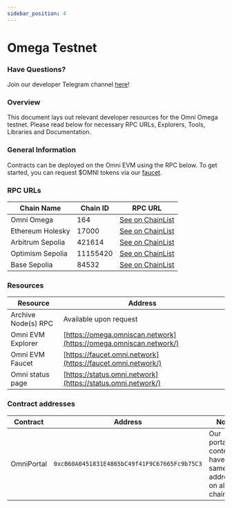 ```yaml
---
sidebar_position: 4
---
```


# Omega Testnet

### Have Questions?

Join our developer Telegram channel [here](https://t.me/omnidevsupport)!

### Overview

This document lays out relevant developer resources for the Omni Omega testnet. Please read below for necessary RPC URLs, Explorers, Tools, Libraries and Documentation.


### General Information

Contracts can be deployed on the Omni EVM using the RPC below. To get started, you can request $OMNI tokens via our [faucet](https://faucet.omni.network/).


### RPC URLs

| **Chain Name** | **Chain ID** | RPC URL |
| --- | --- | --- |
| Omni Omega | 164 | [See on ChainList](https://chainlist.org/chain/164) |
| Ethereum Holesky | 17000 | [See on ChainList](https://chainlist.org/chain/17000) |
| Arbitrum Sepolia | 421614 | [See on ChainList](https://chainlist.org/chain/421614) |
| Optimism Sepolia | 11155420 | [See on ChainList](https://chainlist.org/chain/11155420) |
| Base Sepolia | 84532 | [See on ChainList](https://chainlist.org/chain/84532) |

### Resources

| **Resource** | **Address** |
| --- | --- |
| Archive Node(s) RPC | Available upon request |
| Omni EVM Explorer | [https://omega.omniscan.network](https://omega.omniscan.network/) |
| Omni EVM Faucet | [https://faucet.omni.network](https://faucet.omni.network/) |
| Omni status page | [https://status.omni.network](https://status.omni.network/) |


### Contract addresses

| Contract | Address | Note |
| --- | --- | --- |
| OmniPortal | `0xcB60A0451831E4865bC49f41F9C67665Fc9b75C3` | Our portal contracts have the same address on all chains. |
